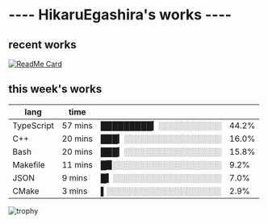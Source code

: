 # ---- HikaruEgashira's works ----

## recent works

[![ReadMe Card](https://github-readme-stats.vercel.app/api/pin/?username=twin-te&repo=twinte-front)](https://github.com/twin-te/twinte-front)

## this week's works

| lang        | time           |                       |        |
| ----------- | -------------- | --------------------- | ------ |
| TypeScript  | 57 mins        | █████████▎░░░░░░░░░░░ |  44.2% |
| C++         | 20 mins        | ███▎░░░░░░░░░░░░░░░░░ |  16.0% |
| Bash        | 20 mins        | ███▎░░░░░░░░░░░░░░░░░ |  15.8% |
| Makefile    | 11 mins        | █▉░░░░░░░░░░░░░░░░░░░ |   9.2% |
| JSON        | 9 mins         | █▍░░░░░░░░░░░░░░░░░░░ |   7.0% |
| CMake       | 3 mins         | ▌░░░░░░░░░░░░░░░░░░░░ |   2.9% |

![trophy](https://github-profile-trophy.vercel.app/?username=HikaruEgashira&theme=onedark)
